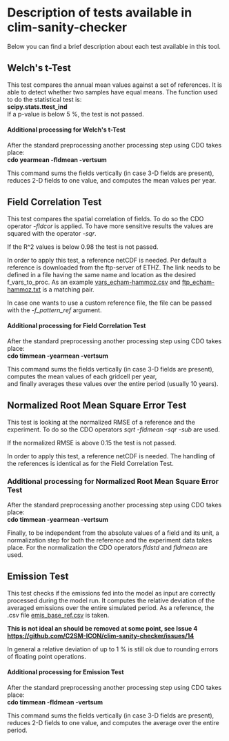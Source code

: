 # Description of tests available in clim-sanity-checker
Below you can find a brief description about each test available in
this tool.

## Welch's t-Test
This test compares the annual mean values against a set of references. It is able to detect whether
two samples have equal means.
The function used to do the statistical test is:  
**scipy.stats.ttest_ind**  
If a p-value is below 5 %, the test is not passed.

#### Additional processing for Welch's t-Test
After the standard preprocessing another processing step using CDO takes place:  
 **cdo  yearmean -fldmean -vertsum**
 
 This command sums the fields vertically (in case 3-D fields are present), reduces 2-D fields to one value, and computes the mean values per year.

## Field Correlation Test
This test compares the spatial correlation of fields. To do so
the CDO operator *-fldcor* is applied. To have more sensitive results
the values are squared with the operator *-sqr*.

If the R^2 values is below 0.98 the test is not passed.

In order to apply this test, a reference netCDF is needed. Per default a reference is downloaded from the ftp-server of ETHZ.
The link needs to be defined in a file having the same name and location as the desired f_vars_to_proc.
As an example [vars_echam-hammoz.csv](../variables_to_process/pattern_correlation/vars_echam-hammoz.csv) and [ftp_echam-hammoz.txt](../variables_to_process/pattern_correlation/ftp_echam-hammoz.txt) is a matching pair.

In case one wants to use a custom reference file, the file can be passed with the *-f_pattern_ref* argument.

#### Additional processing for Field Correlation Test
After the standard preprocessing another processing step using CDO takes place:  
**cdo timmean -yearmean -vertsum**  

This command sums the fields vertically (in case 3-D fields are present), computes the mean values of each gridcell per year,  
and finally averages these values over the entire period (usually 10 years).

## Normalized Root Mean Square Error Test
This test is looking at the normalized RMSE of a reference and the experiment. To do so 
the CDO operators *sqrt -fldmean -sqr -sub* are used.

If the normalized RMSE is above 0.15 the test is not passed.

In order to apply this test, a reference netCDF is needed. The handling of the references is identical as for the Field Correlation Test.

### Additional processing for Normalized Root Mean Square Error Test
After the standard preprocessing another processing step using CDO takes place:  
**cdo timmean -yearmean -vertsum**  

Finally, to be independent from the absolute values of a field and its unit, a normalization step for both the reference and the experiment
data takes place. For the normalization the CDO operators *fldstd* and  *fldmean* are used.

## Emission Test
This test checks if the emissions fed into the model as input are correctly processed during the model run. It computes
the relative deviation of the averaged emissions over the entire simulated period. As a reference, the .csv file [emis_base_ref.csv](../ref/echam-hammoz/emi/emis_base_ref.csv) is taken. 

**This is not ideal an should be removed at some point, see Issue 4
https://github.com/C2SM-ICON/clim-sanity-checker/issues/14**


In general a relative deviation of up to 1 % is still ok due to rounding errors of floating point operations.

#### Additional processing for Emission Test
After the standard preprocessing another processing step using CDO takes place:  
**cdo timmean -fldmean -vertsum**  

This command sums the fields vertically (in case 3-D fields are present), reduces 2-D fields to one value, and computes the average over the entire period.
